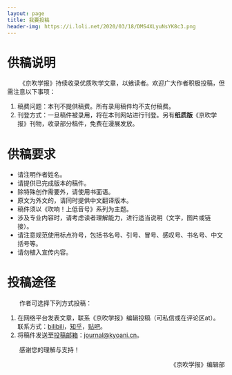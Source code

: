 ```yaml
---
layout: page
title: 我要投稿
header-img: https://i.loli.net/2020/03/18/DMS4XLyuNsYK8c3.png
---
```

# 供稿说明

&emsp;&emsp;《京吹学报》持续收录优质吹学文章，以飨读者。欢迎广大作者积极投稿，但需注意以下事项：

1. 稿费问题：本刊不提供稿费。所有录用稿件均不支付稿费。
2. 刊登方式：一旦稿件被录用，将在本刊网站进行刊登。另有**纸质版**《京吹学报》刊物，收录部分稿件，免费在漫展发放。

# 供稿要求
* 请注明作者姓名。
* 请提供已完成版本的稿件。
* 除特殊创作需要外，请使用书面语。
* 原文为外文的，请同时提供中文翻译版本。
* 稿件须以《吹响！上低音号》系列为主题。
* 涉及专业内容时，请考虑读者理解能力，进行适当说明（文字，图片或链接）。
* 请注意规范使用标点符号，包括书名号、引号、冒号、感叹号、书名号、中文括号等。
* 请勿植入宣传内容。

# 投稿途径
&emsp;&emsp;作者可选择下列方式投稿：
1. 在网络平台发表文章，联系《京吹学报》编辑投稿（可私信或在评论区at）。联系方式：[bilibili](https://space.bilibili.com/2478749)，[知乎](https://www.zhihu.com/people/xiao-qi-43-71)，[贴吧](https://tieba.baidu.com/home/main?id=tb.1.d42f494e.T9xQ5er2jhETl-kXaOozEg)。
2. 将稿件发送至<a href="mailto:journal@kyoani.cn">投稿邮箱</a>：journal@kyoani.cn。

&emsp;&emsp;感谢您的理解与支持！
<div style="text-align:right">
    <span>《京吹学报》编辑部</span>
</div>